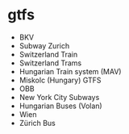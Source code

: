 # gtfs
 - BKV 
- Subway Zurich
- Switzerland Train
- Switzerland Trams
- Hungarian Train system (MAV)
- Miskolc (Hungary) GTFS
- OBB
- New York City Subways
- Hungarian Buses (Volan)
- Wien 
- Zürich Bus
